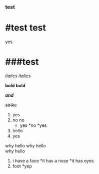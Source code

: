 ### test

#test test
===========
   yes

###test
===========

*italics* _italics_

**bold** __bold__

**_and_**

~~strike~~

1. yes
2. no
 no
   * yes
   *no
   *yes
1. hello
  1. yes
  
  
   why hello
   why hello   
   why hello  


1. i have a face
  *it has a nose
  *it has eyes
2. foot
  *yep

   





